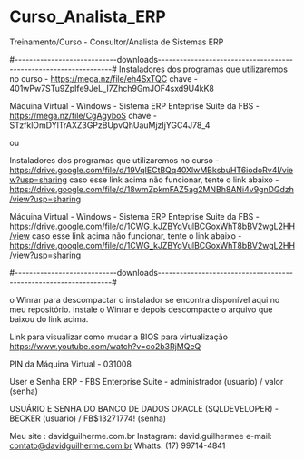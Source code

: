 # Curso_Analista_ERP
Treinamento/Curso - Consultor/Analista de Sistemas ERP

#----------------------------downloads-----------------------------------------------------------------#
Instaladores dos programas que utilizaremos no curso - https://mega.nz/file/eh4SxTQC
chave - 401wPw7STu9ZpIfe9JeL_I7Zhch9GmJOF4sxd9U4kK8

Máquina Virtual - Windows - Sistema ERP Enteprise Suite da FBS - https://mega.nz/file/CgAgyboS
chave - STzfklOmDYlTrAXZ3GPzBUpvQhUauMjzIjYGC4J78_4

ou 

Instaladores dos programas que utilizaremos no curso -
https://drive.google.com/file/d/19VqIECtBQq40XlwMBksbuHT6iodoRv4I/view?usp=sharing
caso esse link acima não funcionar, tente o link abaixo - 
https://drive.google.com/file/d/18wmZpkmFAZ5ag2MNBh8ANi4v9gnDGdzh/view?usp=sharing


Máquina Virtual - Windows - Sistema ERP Enteprise Suite da FBS - 
https://drive.google.com/file/d/1CWG_kJZBYqVulBCGoxWhT8bBV2wgL2HH/view
caso esse link acima não funcionar, tente o link abaixo -  
https://drive.google.com/file/d/1CWG_kJZBYqVulBCGoxWhT8bBV2wgL2HH/view?usp=sharing


#----------------------------downloads-----------------------------------------------------------------#

o Winrar para descompactar o instalador se encontra disponível aqui no meu repositório. Instale o Winrar e depois descompacte o arquivo que baixou 
do link acima.

Link para visualizar como mudar   a BIOS  para  virtualização https://www.youtube.com/watch?v=co2b3RjMQeQ

PIN da  Máquina Virtual - 031008 

User e Senha ERP - FBS Enterprise Suite - administrador (usuario) / valor (senha)

USUÁRIO E SENHA DO BANCO DE DADOS ORACLE (SQLDEVELOPER) - BECKER (usuario) /  FB$13271774! (senha) 

Meu site : davidguilherme.com.br
Instagram: david.guilhermee
e-mail: contato@davidguilherme.com.br
Whatts: (17) 99714-4841
